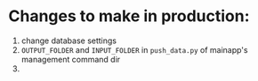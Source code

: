 # Changes to make in production:
1. change database settings
2. `OUTPUT_FOLDER` and `INPUT_FOLDER` in `push_data.py` of mainapp's management command dir
3. 
